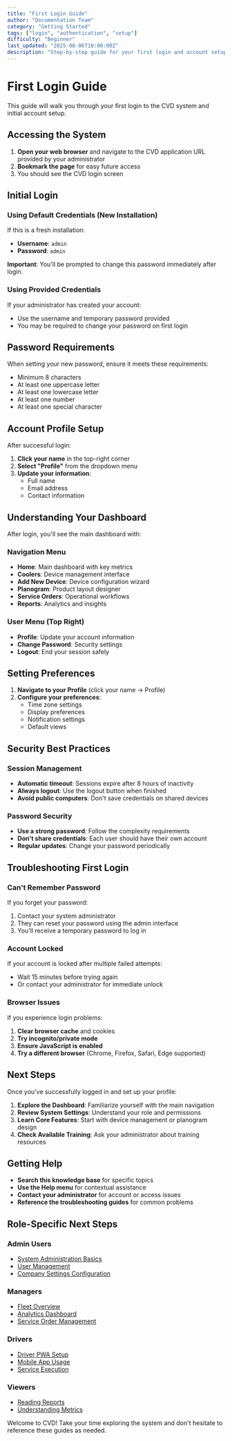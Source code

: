 ```yaml
---
title: "First Login Guide"
author: "Documentation Team"
category: "Getting Started"
tags: ["login", "authentication", "setup"]
difficulty: "Beginner"
last_updated: "2025-08-06T10:00:00Z"
description: "Step-by-step guide for your first login and account setup in CVD system"
---
```


# First Login Guide

This guide will walk you through your first login to the CVD system and initial account setup.

## Accessing the System

1. **Open your web browser** and navigate to the CVD application URL provided by your administrator
2. **Bookmark the page** for easy future access
3. You should see the CVD login screen

## Initial Login

### Using Default Credentials (New Installation)
If this is a fresh installation:
- **Username**: `admin`
- **Password**: `admin`

**Important**: You'll be prompted to change this password immediately after login.

### Using Provided Credentials
If your administrator has created your account:
- Use the username and temporary password provided
- You may be required to change your password on first login

## Password Requirements

When setting your new password, ensure it meets these requirements:
- Minimum 8 characters
- At least one uppercase letter
- At least one lowercase letter  
- At least one number
- At least one special character

## Account Profile Setup

After successful login:

1. **Click your name** in the top-right corner
2. **Select "Profile"** from the dropdown menu
3. **Update your information**:
   - Full name
   - Email address
   - Contact information

## Understanding Your Dashboard

After login, you'll see the main dashboard with:

### Navigation Menu
- **Home**: Main dashboard with key metrics
- **Coolers**: Device management interface
- **Add New Device**: Device configuration wizard
- **Planogram**: Product layout designer
- **Service Orders**: Operational workflows
- **Reports**: Analytics and insights

### User Menu (Top Right)
- **Profile**: Update your account information
- **Change Password**: Security settings
- **Logout**: End your session safely

## Setting Preferences

1. **Navigate to your Profile** (click your name → Profile)
2. **Configure your preferences**:
   - Time zone settings
   - Display preferences
   - Notification settings
   - Default views

## Security Best Practices

### Session Management
- **Automatic timeout**: Sessions expire after 8 hours of inactivity
- **Always logout**: Use the logout button when finished
- **Avoid public computers**: Don't save credentials on shared devices

### Password Security
- **Use a strong password**: Follow the complexity requirements
- **Don't share credentials**: Each user should have their own account
- **Regular updates**: Change your password periodically

## Troubleshooting First Login

### Can't Remember Password
If you forget your password:
1. Contact your system administrator
2. They can reset your password using the admin interface
3. You'll receive a temporary password to log in

### Account Locked
If your account is locked after multiple failed attempts:
- Wait 15 minutes before trying again
- Or contact your administrator for immediate unlock

### Browser Issues
If you experience login problems:
1. **Clear browser cache** and cookies
2. **Try incognito/private mode**
3. **Ensure JavaScript is enabled**
4. **Try a different browser** (Chrome, Firefox, Safari, Edge supported)

## Next Steps

Once you've successfully logged in and set up your profile:

1. **Explore the Dashboard**: Familiarize yourself with the main navigation
2. **Review System Settings**: Understand your role and permissions
3. **Learn Core Features**: Start with device management or planogram design
4. **Check Available Training**: Ask your administrator about training resources

## Getting Help

- **Search this knowledge base** for specific topics
- **Use the Help menu** for contextual assistance
- **Contact your administrator** for account or access issues
- **Reference the troubleshooting guides** for common problems

## Role-Specific Next Steps

### Admin Users
- [System Administration Basics](../system-administration/admin-basics)
- [User Management](../system-administration/user-management)
- [Company Settings Configuration](../system-administration/company-settings)

### Managers
- [Fleet Overview](../feature-tutorials/fleet-management)
- [Analytics Dashboard](../feature-tutorials/analytics-overview)
- [Service Order Management](../feature-tutorials/service-orders)

### Drivers
- [Driver PWA Setup](../feature-tutorials/driver-app-setup)
- [Mobile App Usage](../feature-tutorials/mobile-operations)
- [Service Execution](../feature-tutorials/service-completion)

### Viewers
- [Reading Reports](../feature-tutorials/report-viewing)
- [Understanding Metrics](../feature-tutorials/metrics-explained)

Welcome to CVD! Take your time exploring the system and don't hesitate to reference these guides as needed.